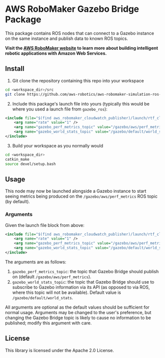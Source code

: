 # AWS RoboMaker Gazebo Bridge Package

This package contains ROS nodes that can connect to a Gazebo instance on the same instance and publish data to known ROS topics.

**Visit the [AWS RoboMaker website](https://aws.amazon.com/robomaker/) to learn more about building intelligent robotic applications with Amazon Web Services.**

## Install

1. Git clone the repository containing this repo into your workspace
```bash
cd <workspace_dir>/src
git clone https://github.com/aws-robotics/aws-robomaker-simulation-ros-pkgs.git
```

2. Include this package's launch file into yours (typically this would be where you used a launch file from `gazebo_ros`):
```xml
<include file="$(find aws_robomaker_cloudwatch_publisher)/launch/rtf_cloudwatch_publisher.launch">
    <arg name="rate" value="1" />
    <arg name="gazebo_perf_metrics_topic" value="/gazebo/aws/perf_metrics" />
    <arg name="gazebo_world_stats_topic" value="/gazebo/default/world_stats" />
</include>
```

3. Build your workspace as you normally would
```bash
cd <workspace_dir>
catkin_make
source devel/setup.bash
```

## Usage

This node may now be launched alongside a Gazebo instance to start seeing metrics being produced on the `/gazebo/aws/perf_metrics` ROS topic (by default).

### Arguments

Given the launch file block from above:

```xml
<include file="$(find aws_robomaker_cloudwatch_publisher)/launch/rtf_cloudwatch_publisher.launch">
    <arg name="rate" value="1" />
    <arg name="gazebo_perf_metrics_topic" value="/gazebo/aws/perf_metrics" />
    <arg name="gazebo_world_stats_topic" value="/gazebo/default/world_stats" />
</include>
```

The arguments are as follows:

1. `gazebo_perf_metrics_topic`: the topic that Gazebo Bridge should publish on (default `/gazebo/aws/perf_metrics`).
2. `gazebo_world_stats_topic`: the topic that Gazebo Bridge should use to subscribe to Gazebo information via its API (as opposed to via ROS, where this topic will not be available). Default value is `/gazebo/default/world_stats`.

All arguments are optional as the default values should be sufficient for normal usage. Arguments may be changed to the user's preference, but changing the Gazebo Bridge topic is likely to cause no information to be published; modify this argument with care.

## License

This library is licensed under the Apache 2.0 License. 
